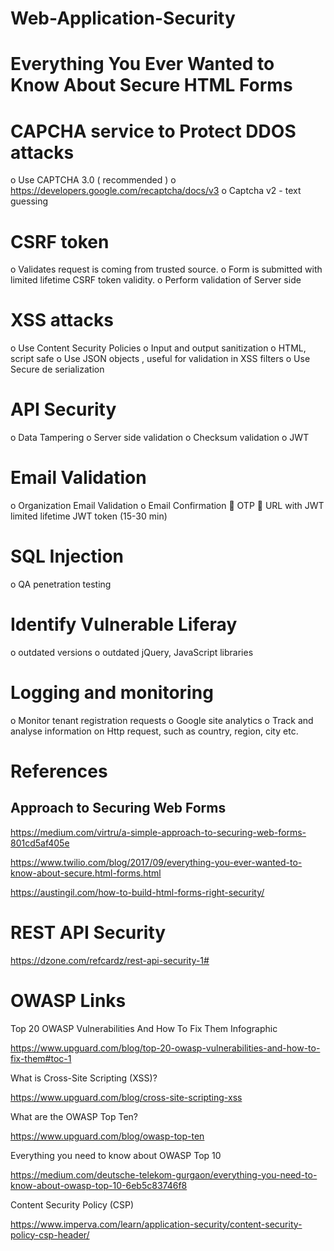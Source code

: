 # Web-Application-Security

# Everything You Ever Wanted to Know About Secure HTML Forms

#	CAPCHA service to Protect DDOS attacks
o	Use CAPTCHA 3.0 ( recommended ) 
o	https://developers.google.com/recaptcha/docs/v3
o Captcha v2 - text guessing

#	CSRF token
  o	Validates request is coming from trusted source.
  o	Form is submitted with limited lifetime CSRF token validity.
o	Perform validation of Server side

#	XSS attacks 
o	Use Content Security Policies
o	Input and output sanitization
o	HTML, script safe
o	Use JSON objects , useful for validation in XSS filters
o	Use Secure de serialization

#	API Security
o	Data Tampering
o	Server side validation
o	Checksum validation 
o	JWT

#	Email Validation
o	Organization Email Validation
o	Email Confirmation
	OTP
	URL with JWT limited lifetime JWT token (15-30 min)

#	SQL Injection
o	QA penetration testing

#	Identify Vulnerable Liferay
o	outdated versions
o	outdated jQuery, JavaScript libraries

#	Logging and monitoring
o	Monitor tenant registration requests
o	Google site analytics
o	Track and analyse information on Http request, such as country, region, city etc.

# References
## Approach to Securing Web Forms

https://medium.com/virtru/a-simple-approach-to-securing-web-forms-801cd5af405e

https://www.twilio.com/blog/2017/09/everything-you-ever-wanted-to-know-about-secure.html-forms.html

https://austingil.com/how-to-build-html-forms-right-security/

# REST API Security

https://dzone.com/refcardz/rest-api-security-1#

# OWASP Links


Top 20 OWASP Vulnerabilities And How To Fix Them Infographic

https://www.upguard.com/blog/top-20-owasp-vulnerabilities-and-how-to-fix-them#toc-1

What is Cross-Site Scripting (XSS)?

https://www.upguard.com/blog/cross-site-scripting-xss

What are the OWASP Top Ten?

https://www.upguard.com/blog/owasp-top-ten

Everything you need to know about OWASP Top 10

https://medium.com/deutsche-telekom-gurgaon/everything-you-need-to-know-about-owasp-top-10-6eb5c83746f8

Content Security Policy (CSP)

https://www.imperva.com/learn/application-security/content-security-policy-csp-header/

